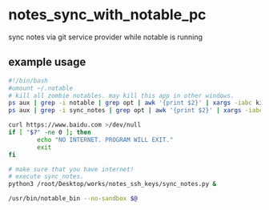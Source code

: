 # notes_sync_with_notable_pc
sync notes via git service provider while notable is running

## example usage

```bash
#!/bin/bash
#umount ~/.notable
# kill all zombie notables. may kill this app in other windows.
ps aux | grep -i notable | grep opt | awk '{print $2}' | xargs -iabc kill -s KILL abc
ps aux | grep -i sync_notes | grep opt | awk '{print $2}' | xargs -iabc kill -s KILL abc

curl https://www.baidu.com >/dev/null
if [ "$?" -ne 0 ]; then
        echo "NO INTERNET. PROGRAM WILL EXIT."
        exit
fi

# make sure that you have internet!
# execute sync_notes.
python3 /root/Desktop/works/notes_ssh_keys/sync_notes.py &

/usr/bin/notable_bin --no-sandbox $@
```
